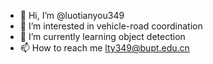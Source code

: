 - 👋 Hi, I’m @luotianyou349
- 👀 I’m interested in vehicle-road coordination
- 🌱 I’m currently learning object detection
- 📫 How to reach me lty349@bupt.edu.cn

<!---
luotianyou349/luotianyou349 is a ✨ special ✨ repository because its `README.md` (this file) appears on your GitHub profile.
You can click the Preview link to take a look at your changes.
--->
